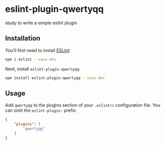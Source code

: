 # eslint-plugin-qwertyqq

study to write a simple eslint plugin

## Installation

You'll first need to install [ESLint](https://eslint.org/):

```sh
npm i eslint --save-dev
```

Next, install `eslint-plugin-qwertyqq`:

```sh
npm install eslint-plugin-qwertyqq --save-dev
```

## Usage

Add `qwertyqq` to the plugins section of your `.eslintrc` configuration file. You can omit the `eslint-plugin-` prefix:

```json
{
    "plugins": [
        "qwertyqq"
    ]
}
```


